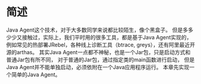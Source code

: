 # 简述

Java Agent这个技术，对于大多数同学来说都比较陌生，像个黑盒子。
但是多多少少又接触过，实际上，我们平时用的很多工具，都是基于Java Agent实现的，
例如常见的热部署JRebel，各种线上诊断工具（btrace, greys），还有阿里最近开源的arthas。
其实Java Agent一点都不神秘，也是一个Jar包，只是启动方式和普通Jar包有所不同，
对于普通的Jar包，通过指定类的main函数进行启动，
但是Java Agent并不能单独启动，必须依附在一个Java应用程序运行。
本章先实现一个简单的Java Agent。

